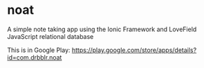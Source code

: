 # noat
A simple note taking app using the Ionic Framework and LoveField JavaScript relational database

This is in Google Play:
https://play.google.com/store/apps/details?id=com.drbblr.noat
 

